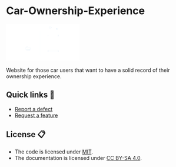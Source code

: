 # Car-Ownership-Experience

<img src="assets/logos/logo.png" alt="Logo" width="200" height="100">

Website for those car users that want to have a solid record of their ownership experience.

## Quick links 🚀

- [Report a defect](https://github.com/AgusSalvidio/Car-Ownership-Experience/issues/new?labels=Type%3A+Defect)
- [Request a feature](https://github.com/AgusSalvidio/Car-Ownership-Experience/issues/new?labels=Type%3A+Feature)

## License 📋

- The code is licensed under [MIT](LICENSE).
- The documentation is licensed under [CC BY-SA 4.0](http://creativecommons.org/licenses/by-sa/4.0/).
